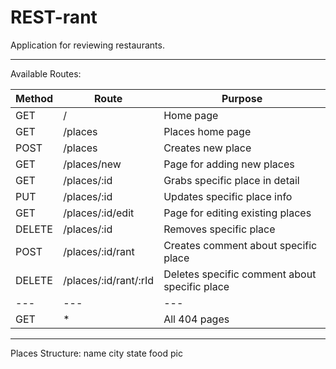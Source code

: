 # REST-rant

Application for reviewing restaurants.

***

Available Routes:

| Method | Route | Purpose |
| --- | --- | --- |
| GET | / | Home page |
| GET | /places | Places home page |
| POST | /places | Creates new place |
| GET | /places/new | Page for adding new places |
| GET | /places/:id | Grabs specific place in detail |
| PUT | /places/:id | Updates specific place info |
| GET | /places/:id/edit | Page for editing existing places |
| DELETE | /places/:id | Removes specific place |
| POST | /places/:id/rant | Creates comment about specific place |
| DELETE | /places/:id/rant/:rId | Deletes specific comment about specific place |
| --- | --- | --- |
| GET | * | All 404 pages |

***

Places Structure:
name<string>
city<string>
state<string>
food<string>
pic<string>